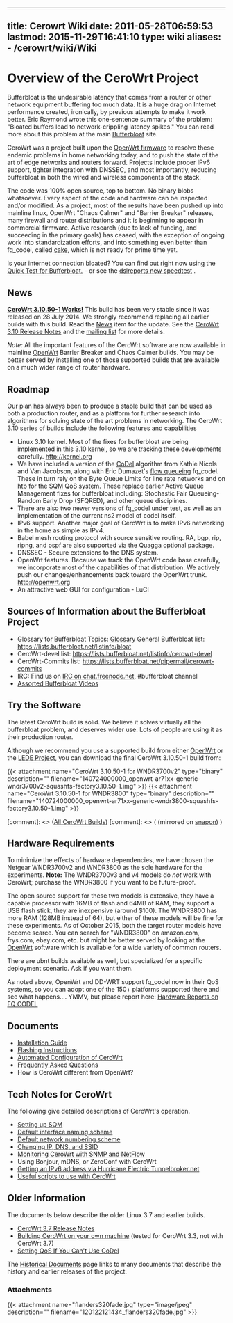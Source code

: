 
---
title: Cerowrt Wiki
date: 2011-05-28T06:59:53
lastmod: 2015-11-29T16:41:10
type: wiki
aliases:
    - /cerowrt/wiki/Wiki
---
Overview of the CeroWrt Project
===============================

Bufferbloat is the undesirable latency that comes from a router or other
network equipment buffering too much data. It is a huge drag on Internet
performance created, ironically, by previous attempts to make it work
better. Eric Raymond wrote this one-sentence summary of the problem:
"Bloated buffers lead to network-crippling latency spikes." You can read
more about this problem at the main
[Bufferbloat](/bloat/wiki/Introduction.md) site.

CeroWrt was a project built upon the [OpenWrt
firmware](http://openwrt.org) to resolve these endemic problems in home
networking today, and to push the state of the art of edge networks and
routers forward. Projects include proper IPv6 support, tighter
integration with DNSSEC, and most importantly, reducing bufferbloat in
both the wired and wireless components of the stack.

The code was 100% open source, top to bottom. No binary blobs
whatsoever. Every aspect of the code and hardware can be inspected
and/or modified. As a project, most of the results have been pushed up
into mainline linux, OpenWrt "Chaos Calmer" and "Barrier Breaker"
releases, many firewall and router distributions and it is beginning to
appear in commercial firmware. Active research (due to lack of funding,
and succeeding in the primary goals) has ceased, with the exception of
ongoing work into standardization efforts, and into something even
better than fq\_codel, called [cake](/codel/wiki/Cake.md), which is not
ready for prime time yet.

Is your internet connection bloated? You can find out right now using
the [Quick Test for Bufferbloat.](Quick_Test_for_Bufferbloat.md) - or see the [dslreports new
speedtest](http://dslreports.com/speedtest) .

News
----

[**CeroWrt 3.10.50-1 Works!**](http://www.bufferbloat.net/news/53) This
build has been very stable since it was released on 28 July 2014. We
strongly recommend replacing all earlier builds with this build. Read
the [News](http://www.bufferbloat.net/news/53) item for the update. See
the [CeroWrt 3.10 Release Notes](CeroWrt_310_Release_Notes.md)
and the [mailing
list](https://lists.bufferbloat.net/listinfo/cerowrt-devel) for more
details.

*Note:* All the important features of the CeroWrt software are now
available in mainline [OpenWrt](http://openwrt.org) Barrier Breaker and
Chaos Calmer builds. You may be better served by installing one of those
supported builds that are available on a much wider range of router
hardware.

Roadmap
-------

Our plan has always been to produce a stable build that can be used as
both a production router, and as a platform for further research into
algorithms for solving state of the art problems in networking. The
CeroWrt 3.10 series of builds include the following features and
capabilities

-   Linux 3.10 kernel. Most of the fixes for bufferbloat are being
    implemented in this 3.10 kernel, so we are tracking these
    developments carefully. http://kernel.org
-   We have included a version of the
    [CoDel](http://www.bufferbloat.net/projects/codel/wiki) algorithm
    from Kathie Nicols and Van Jacobson, along with Eric Dumazet's [flow
    queueing](https://tools.ietf.org/html/draft-hoeiland-joergensen-aqm-fq-codel-00) fq\_codel.
    These in turn rely on the Byte Queue Limits for line rate networks
    and on htb for the [SQM](SQM.md) QoS system. These replace
    earlier Active Queue Management fixes for bufferbloat including:
    Stochastic Fair Queueing-Random Early Drop (SFQRED), and other
    queue disciplines.
-   There are also two <link>newer versions of fq\_codel</link> under
    test, as well as an implementation of the current ns2 model of
    codel itself.
-   IPv6 support. Another major goal of CeroWrt is to make IPv6
    networking in the home as simple as IPv4.
-   Babel mesh routing protocol with <link>source sensitive
    routing</link>. RA, bgp, rip, ripng, and ospf are also supported via
    the Quagga optional package.
-   DNSSEC - Secure extensions to the DNS system.
-   OpenWrt features. Because we track the OpenWrt code base carefully,
    we incorporate most of the capabilities of that distribution. We
    actively push our changes/enhancements back toward the
    OpenWrt trunk. http://openwrt.org
-   An attractive web GUI for configuration - LuCI

Sources of Information about the Bufferbloat Project
----------------------------------------------------

- Glossary for Bufferbloat Topics: [Glossary](/bloat/wiki/Glossary.md)
General Bufferbloat list: https://lists.bufferbloat.net/listinfo/bloat
- CeroWrt-devel list:
https://lists.bufferbloat.net/listinfo/cerowrt-devel
- CeroWrt-Commits list:
https://lists.bufferbloat.net/pipermail/cerowrt-commits
- IRC: Find us on [IRC on
chat.freenode.net](irc://chat.freenode.net:6667/bufferbloat),
\#bufferbloat channel
- [Assorted Bufferbloat Videos](Bloat-videos.md)

Try the Software
----------------

The latest CeroWrt build is solid. We believe it solves virtually all the
bufferbloat problem, and deserves wider use. Lots of people are using it
as their production router. 

Although we recommend you use a supported build from either [OpenWrt](http://openwrt.org) or the [LEDE Project](http://lede-project.org), you can download the final CeroWrt 3.10.50-1 build from:

{{< attachment name="CeroWrt 3.10.50-1 for WNDR3700v2" type="binary" description="" filename="140724000000_openwrt-ar71xx-generic-wndr3700v2-squashfs-factory3.10.50-1.img" >}}
{{< attachment name="CeroWrt 3.10.50-1 for WNDR3800" type="binary" description="" filename="140724000000_openwrt-ar71xx-generic-wndr3800-squashfs-factory3.10.50-1.img" >}}

[comment]: <> ([All CeroWrt Builds](http://snapon.cs.kau.se./~cero2/cerowrt/wndr/))
[comment]: <> (  (mirrored on [snapon](http://snapon.lab.bufferbloat.net/~cero2/cerowrt/wndr/)) )

Hardware Requirements
---------------------

To minimize the effects of hardware dependencies, we have chosen the
Netgear WNDR3700v2 and WNDR3800 as the sole hardware for the
experiments. **Note:** The WNDR3700v3 and v4 models do *not* work with
CeroWrt; purchase the WNDR3800 if you want to be future-proof.

The open source support for these two models is extensive, they have a
capable processor with 16MB of flash and 64MB of RAM, they support a USB
flash stick, they are inexpensive (around \$100). The WNDR3800 has more
RAM (128MB instead of 64), but either of these models will be fine for
these experiments. As of October 2015, both the target router models
have become scarce. You can search for "WNDR3800" on amazon.com,
frys.com, ebay.com, etc. but might be better served by looking at the
[OpenWrt](http://openwrt.org) software which is available for a wide
variety of common routers.

There are ubnt builds available as well, but specialized for a specific
deployment scenario. Ask if you want them.

As noted above, OpenWrt and DD-WRT support fq\_codel now in their QoS
systems, so you can adopt one of the 150+ platforms supported there and
see what happens.... YMMV, but please report here:
[Hardware Reports on FQ CODEL](Hardware_Reports_on_FQ_CODEL.md)

Documents
---------

-   [Installation Guide](Installation_Guide.md)
-   [Flashing Instructions](Cerowrt_flashing_instructions.md)
-   [Automated Configuration of CeroWrt](Automated_Configuration_of_CeroWrt.md)
-   [Frequently Asked Questions](FAQ.md)
-   <link>How is CeroWrt different from OpenWrt?</link>

Tech Notes for CeroWrt
----------------------

The following give detailed descriptions of CeroWrt's operation.

-   [Setting up SQM](Setting_up_SQM_for_CeroWrt_310.md)
-   [Default interface naming scheme](Device_naming_scheme.md)
-   [Default network numbering     scheme](Default_network_numbering.md)
-   [Changing IP, DNS, and     SSID](Changing_your_cerowrt_ip_addresses.md)
-   [Monitoring CeroWrt with SNMP and     NetFlow](Monitoring_CeroWrt.md)
-   <link>Using Bonjour, mDNS, or ZeroConf with CeroWrt</link>
-   [Getting an IPv6 address via Hurricane Electric     Tunnelbroker.net](IPv6_Tunnel.md)
-   [Useful scripts to use with CeroWrt](CeroWrtScripts.md)

Older Information
-----------------

The documents below describe the older Linux 3.7 and earlier builds.

-   [CeroWrt 3.7 Release Notes](CeroWrt_37_Release_Notes.md)
-   [Building CeroWrt on     your own machine](Building_Cerowrt_on_your_own_machine.md) (tested for CeroWrt 3.3, not with
    CeroWrt 3.7)
-   [Setting QoS If You Can't Use CoDel](Setting_QoS_If_You_Can't_Use_CoDel.md)

The [Historical Documents](Historical_Documents.md) page links to many documents that
describe the history and earlier releases of the project.

### Attachments
{{< attachment name="flanders320fade.jpg" type="image/jpeg" description="" filename="120122121434_flanders320fade.jpg" >}}
